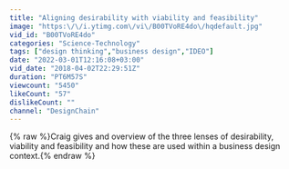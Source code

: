 ```yaml
---
title: "Aligning desirability with viability and feasibility"
image: "https:\/\/i.ytimg.com\/vi\/B00TVoRE4do\/hqdefault.jpg"
vid_id: "B00TVoRE4do"
categories: "Science-Technology"
tags: ["design thinking","business design","IDEO"]
date: "2022-03-01T12:16:08+03:00"
vid_date: "2018-04-02T22:29:51Z"
duration: "PT6M57S"
viewcount: "5450"
likeCount: "57"
dislikeCount: ""
channel: "DesignChain"
---
```

{% raw %}Craig gives and overview of the three lenses of desirability, viability and feasibility and how these are used within a business design context.{% endraw %}
